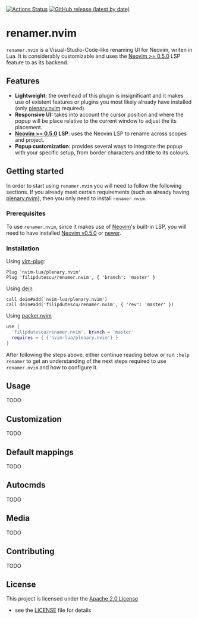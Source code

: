 [![Actions Status](https://github.com/filipdutescu/renamer.nvim/workflows/ci/badge.svg)](https://github.com/filipdutescu/renamer.nvim/actions)
[![GitHub release (latest by date)](https://img.shields.io/github/v/release/filipdutescu/renamer.nvim)](https://github.com/filipdutescu/renamer.nvim/releases)

# renamer.nvim

`renamer.nvim` is a Visual-Studio-Code-like renaming UI for Neovim, writen in
Lua. It is considerably customizable and uses the [Neovim >= 0.5.0](https://github.com/neovim/neovim/releases/tag/v0.5.0)
LSP feature to as its backend.

## Features

* **Lightweight:** the overhead of this plugin is insignificant and it makes use
of existent features or plugins you most likely already have installed (only
[plenary.nvim](https://github.com/nvim-lua/plenary.nvim) required).
* **Responsive UI:** takes into account the cursor position and where the popup
will be place relative to the current window to adjust the its placement.
* **[Neovim >= 0.5.0](https://github.com/neovim/neovim/releases/tag/v0.5.0) LSP**:
uses the Neovim LSP to rename across scopes and project.
* **Popup customization**: provides several ways to integrate the popup with
your specific setup, from border characters and title to its colours.

## Getting started

In order to start using `renamer.nvim` you will need to follow the following
sections. If you already meet certain requirements (such as already having
[plenary.nvim](https://github.com/nvim-lua/plenary.nvim)), then you only need to
install `renamer.nvim`.

### Prerequisites

To use `renamer.nvim`, since it makes use of
[Neovim](https://github.com/neovim/neovim)'s built-in LSP, you will need to have
installed [Neovim v0.5.0](https://github.com/neovim/neovim/releases/tag/v0.5.0)
or [newer](https://github.com/neovim/neovim/releases/latest).

### Installation

Using [vim-plug](https://github.com/junegunn/vim-plug):

```viml
Plug 'nvim-lua/plenary.nvim'
Plug 'filipdutescu/renamer.nvim', { 'branch': 'master' }
```

Using [dein](https://github.com/Shougo/dein.vim)

```viml
call dein#add('nvim-lua/plenary.nvim')
call dein#add('filipdutescu/renamer.nvim', { 'rev': 'master' })
```
Using [packer.nvim](https://github.com/wbthomason/packer.nvim)

```lua
use {
  'filipdutescu/renamer.nvim', branch = 'master'
  requires = { {'nvim-lua/plenary.nvim'} }
}
```

After following the steps above, either continue reading below or run `:help
renamer` to get an understanding of the next steps required to use `renamer.nvim`
and how to configure it.

## Usage

TODO

## Customization

TODO

## Default mappings

TODO

## Autocmds

TODO

## Media

TODO

## Contributing

TODO

## License

This project is licensed under the [Apache 2.0 License](https://www.apache.org/licenses/LICENSE-2.0)
- see the [LICENSE](LICENSE) file for details

